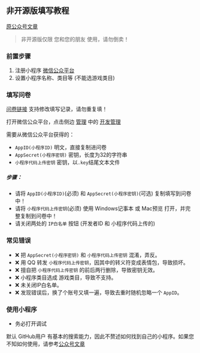 ## 非开源版填写教程

[原公众号文章](https://mp.weixin.qq.com/s/MNV1URBX_bx66CbvplG7iw)

> 非开源版仅限 您和您的朋友 使用，请勿倒卖！

### 前置步骤

1. 注册小程序 [微信公众平台](https://mp.weixin.qq.com)
2. 设置小程序名称、类目等 (不能选游戏类目)

### 填写问卷

[问卷链接](https://misaka-network.feishu.cn/share/base/form/shrcnXqq4R4neOKTGy3SKMtfUta) 支持修改填写记录，请勿重复填！

打开微信公众平台，点击侧边 [管理](#) 中的 [开发管理](#)

需要从微信公众平台获得的：

+ `AppID(小程序ID)` 明文，直接复制进问卷
+ `AppSecret(小程序密钥)` 密钥，长度为32的字符串
+ `小程序代码上传密钥` 密钥，以`.key`结尾文本文件

##### 步骤：

- 请将 `AppID(小程序ID)`(必须) 和 `AppSecret(小程序密钥)`(可选) 复制填写到问卷中！
- 请将 `小程序代码上传密钥`(必须) 使用 Windows记事本 或 Mac预览 打开，并完整复制到问卷中！
- 请关闭两处的 `IP白名单` 按钮 (开发者ID 和 小程序代码上传的)

### 常见错误

+ ❌ 把 `AppSecret(小程序密钥)` 和 `小程序代码上传密钥` 混淆，弄反。
+ ❌ 用 QQ 转发 `小程序代码上传密钥`，因其中的转义符变成表情包，导致损坏。
+ ❌ 擅自把 `小程序代码上传密钥` 的前后两行删除，导致密钥无效。
+ ❌ 小程序类目选成 游戏类目，导致不支持。
+ ❌ 未关闭IP白名单。
+ ❌ 发现错误后，换了个账号又填一遍，导致去重时随机忽略一个 `AppID`。 

### 使用小程序

+ 务必打开调试

默认 GitHub用户 有基本的搜索能力，因此不赘述如何找到自己的小程序。如果您不知如何使用，请参考[公众号文章](./no-open.md#公众号文章)